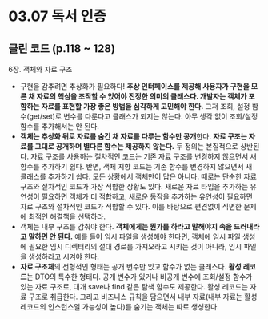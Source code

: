 # 03.07 독서 인증

## 클린 코드 (p.118 ~ 128)

6장. 객체와 자료 구조

- 구현을 감추려면 추상화가 필요하다! **추상 인터페이스를 제공해 사용자가 구현을 모른 채 자료의 핵심을 조작할 수 있어야 진정한 의미의 클래스다. 개발자는 객체가 포함하는 자료를 표현할 가장 좋은 방법을 심각하게 고민해야 한다.** 그저 조회, 설정 함수(get/set)로 변수를 다룬다고 클래스가 되지는 않는다. 아무 생각 없이 조회/설정 함수를 추가해서는 안 된다.
- **객체는 추상화 뒤로 자료를 숨긴 채 자료를 다루는 함수만 공개**한다. **자료 구조는 자료를 그대로 공개하며 별다른 함수는 제공하지 않는다.** 두 정의는 본질적으로 상반된다. 자료 구조를 사용하는 절차적인 코드는 기존 자료 구조를 변경하지 않으면서 새 함수를 추가하기 쉽다. 반면, 객체 지향 코드는 기존 함수를 변경하지 않으면서 새 클래스를 추가하기 쉽다. 모든 상황에서 객체만이 답은 아니다. 때로는 단순한 자료 구조와 절차적인 코드가 가장 적합한 상황도 있다. 새로운 자료 타입을 추가하는 유연성이 필요하면 객체가 더 적합하고, 새로운 동작을 추가하는 유연성이 필요하면 자료 구조와 절차적인 코드가 적합할 수 있다. 이를 바탕으로 편견없이 직면한 문제에 최적인 해결책을 선택하라.
- 객체는 내부 구조를 감춰야 한다. **객체에게는 뭔가를 하라고 말해야지 속을 드러내라고 말하면 안 된다.** 예를 들어 임시 파일을 생성해야 한다면, 객체에 임시 파일 생성에 필요한 임시 디렉터리의 절대 경로를 가져오라고 시키는 것이 아니라, 임시 파일을 생성하라고 시켜야 한다.
- **자료 구조체**의 전형적인 형태는 공개 변수만 있고 함수가 없는 클래스다. **활성 레코드**는 DTO의 특수한 형태다. 공개 변수가 있거나 비공개 변수에 조회/설정 함수가 있는 자료 구조로, 대개 save나 find 같은 탐색 함수도 제공한다. 활성 레코드는 자료 구조로 취급한다. 그리고 비즈니스 규칙을 담으면서 내부 자료(내부 자료는 활성 레코드의 인스턴스일 가능성이 높다)를 숨기는 객체는 따로 생성한다.

<br />
